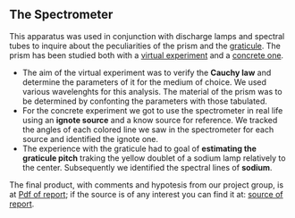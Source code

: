 ## The Spectrometer
This apparatus was used in conjunction with discharge lamps and spectral tubes to inquire about the peculiarities of the prism and the [graticule](/Spectrometer/Graticule). The prism has been studied both with a [virtual experiment](/Spectrometer/Virtual_experiment) and a [concrete one](/Spectrometer/Prism).

- The aim of the virtual experiment was to verify the **Cauchy law** and determine the parameters of it for the medium of choice. We used various wavelenghts for this analysis. The material of the prism was to be determined by confonting the parameters with those tabulated.
- For the concrete experiment we got to use the spectrometer in real life using an **ignote source** and a know source for reference. We tracked the angles of each colored line we saw in the spectrometer for each source and identified the ignote one.
- The experience with the graticule had to goal of **estimating the graticule pitch** traking the yellow doublet of a sodium lamp relatively to the center. Subsequently we identified the spectral lines of **sodium**.

The final product, with comments and hypotesis from our project group, is at [Pdf of report](/Spectrometer/spectrometer_report.pdf); if the source is of any interest you can find it at: [source of report](/Spectrometer/spectrometer_report.tex).
